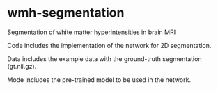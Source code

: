 # wmh-segmentation
Segmentation of white matter hyperintensities in brain MRI

Code includes the implementation of the network for 2D segmentation.

Data includes the example data with the ground-truth segmentation (gt.nii.gz).

Mode includes the pre-trained model to be used in the network.
